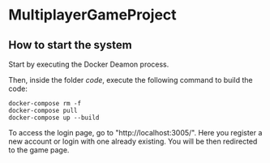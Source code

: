 # MultiplayerGameProject

## How to start the system

Start by executing the Docker Deamon process.

Then, inside the folder *code*, execute the following command to build the code:

```console
docker-compose rm -f
docker-compose pull
docker-compose up --build
```

To access the login page, go to "http://localhost:3005/". Here you register a new account or login with one already existing. You will be then redirected to the game page.